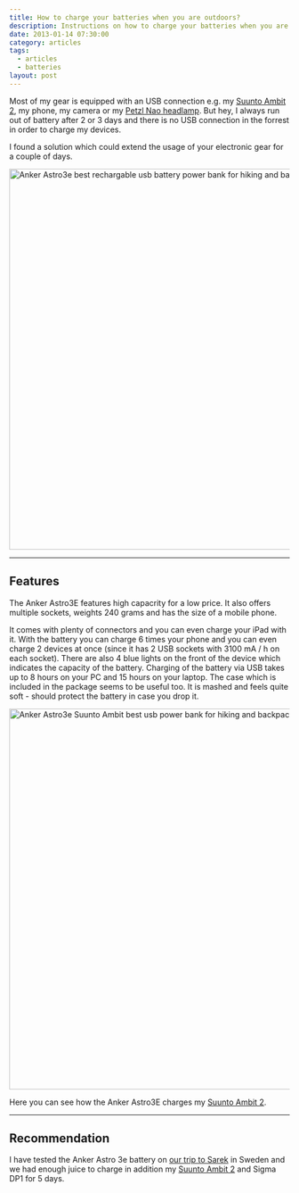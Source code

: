 ```yaml
---
title: How to charge your batteries when you are outdoors?
description: Instructions on how to charge your batteries when you are outdoors
date: 2013-01-14 07:30:00
category: articles
tags:
  - articles
  - batteries
layout: post
---
```

Most of my gear is equipped with an USB connection e.g. my <a href="http://hikeventures.com/gear-review-suunto-ambit-2-black-hr/" target="_self">Suunto Ambit 2</a>, my phone, my camera or my <a href="http://hikeventures.com/petzl-nao-headlamp-test/" target="_blank">Petzl Nao headlamp</a>. But hey, I always run out of battery after 2 or 3 days and there is no USB connection in the forrest in order to charge my devices.

I found a solution which could extend the usage of your electronic gear for a couple of days.

<a href="https://www.flickr.com/photos/90204224@N07/8381056716" title="Anker Astro3e"><img src="https://farm9.staticflickr.com/8363/8381056716_17c454bf74_b.jpg" width="600" height="683" alt="Anker Astro3e best rechargable usb battery power bank for hiking and backpacking"></a>
<!--more-->

---

## Features
The Anker Astro3E features high capacrity for a low price. It also offers multiple sockets, weights 240 grams and has the size of a mobile phone.

It comes with plenty of connectors and you can even charge your iPad with it. With the battery you can charge 6 times your phone and you can even charge 2 devices at once (since it has 2 USB sockets with 3100 mA / h on each socket). There are also 4 blue lights on the front of the device which indicates the capacity of the battery. Charging of the battery via USB takes up to 8 hours on your PC and 15 hours on your laptop. The case which is included in the package seems to be useful too. It is mashed and feels quite soft - should protect the battery in case you drop it.

<a href="https://www.flickr.com/photos/90204224@N07/8379979987" title="Anker Astro3e Suunto Ambit"><img src="https://farm9.staticflickr.com/8376/8379979987_5d2cd6b3e4_b.jpg" width="1024" height="683" alt="Anker Astro3e Suunto Ambit best usb power bank for hiking and backpacking"></a>

Here you can see how the Anker Astro3E charges my <a href="http://hikeventures.com/gear-review-suunto-ambit-2-black-hr/" target="_self">Suunto Ambit 2</a>.

---

## Recommendation
I have tested the Anker Astro 3e battery on <a href="http://hikeventures.com/hiking-and-packrafting-in-sarek-day-1/" target="_self">our trip to Sarek</a> in Sweden and we had enough juice to charge in addition my  <a href="http://hikeventures.com/gear-review-suunto-ambit-2-black-hr/" target="_self">Suunto Ambit 2</a> and Sigma DP1 for 5 days.

